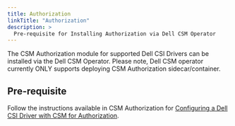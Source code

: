 ```yaml
---
title: Authorization
linkTitle: "Authorization"
description: >
  Pre-requisite for Installing Authorization via Dell CSM Operator
---
```


The CSM Authorization module for supported Dell CSI Drivers can be installed via the Dell CSM Operator. Please note, Dell CSM operator currently ONLY supports deploying CSM Authorization sidecar/container.

## Pre-requisite

Follow the instructions available in CSM Authorization for [Configuring a Dell CSI Driver with CSM for Authorization](../../../authorization/deployment/_index.md/#configuring-a-dell-csi-driver).